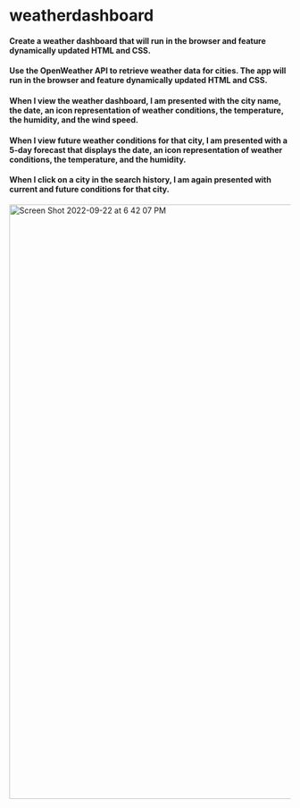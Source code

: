# weatherdashboard

#### Create a weather dashboard that will run in the browser and feature dynamically updated HTML and CSS.
#### Use the OpenWeather API to retrieve weather data for cities. The app will run in the browser and feature dynamically updated HTML and CSS.
#### When I view the weather dashboard, I am presented with the city name, the date, an icon representation of weather conditions, the temperature, the humidity, and the wind speed.
#### When I view future weather conditions for that city, I am presented with a 5-day forecast that displays the date, an icon representation of weather conditions, the temperature, and the humidity.
#### When I click on a city in the search history, I am again presented with current and future conditions for that city.

<img width="1063" alt="Screen Shot 2022-09-22 at 6 42 07 PM" src="https://user-images.githubusercontent.com/109607056/191869669-ad689096-baf5-4885-a107-f2df9794dfc8.png">
